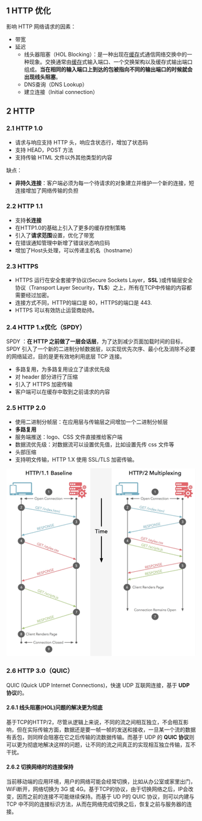 ## 1 HTTP 优化

影响 HTTP 网络请求的因素：

* 带宽
* 延迟
  - 线头器阻塞（HOL Blocking）：是一种出现在[缓存](https://baike.baidu.com/item/缓存)式通信网络交换中的一种现象。交换通常由[缓存](https://baike.baidu.com/item/缓存)式输入端口、一个交换架构以及缓存式输出端口组成。**当在相同的输入端口上到达的包被指向不同的输出端口的时候就会出现线头阻塞**。
  - DNS查询（DNS Lookup）
  - 建立连接（Initial connection）

## 2 HTTP 

### 2.1 HTTP 1.0 

* 请求与响应支持 HTTP 头，响应含状态行，增加了状态码
* 支持 HEAD，POST 方法
* 支持传输 HTML 文件以外其他类型的内容

缺点：

* **非持久连接**：客户端必须为每一个待请求的对象建立并维护一个新的连接，短连接增加了网络传输的负担

### 2.2 HTTP 1.1

* 支持**长连接**
* 在HTTP1.0的基础上引入了更多的缓存控制策略
* 引入了**请求范围**设置，优化了带宽
* 在错误通知管理中新增了错误状态响应码
* 增加了Host头处理，可以传递主机名（hostname）

### 2.3 HTTPS

- HTTPS 运行在安全套接字协议(Secure Sockets Layer，**SSL** )或传输层安全协议（Transport Layer Security，**TLS**）之上，所有在TCP中传输的内容都需要经过加密。
- 连接方式不同，HTTP的端口是 80，HTTPS的端口是 443.
- HTTPS 可以有效防止运营商劫持。

### 2.4 HTTP 1.x优化（SPDY）

SPDY ：**在 HTTP 之前做了一层会话层**，为了达到减少页面加载时间的目标，SPDY 引入了一个新的二进制分帧数据层，以实现优先次序、最小化及消除不必要的网络延迟，目的是更有效地利用底层 TCP 连接。

- 多路复用，为多路复用设立了请求优先级
- 对 header 部分进行了压缩
- 引入了 HTTPS 加密传输
- 客户端可以在缓存中取到之前请求的内容

### 2.5 HTTP 2.0

* 使用二进制分帧层：在应用层与传输层之间增加一个二进制分帧层
* **多路复用**
* 服务端推送：logo、CSS 文件直接推给客户端
* 数据流优先级：对数据流可以设置优先值，比如设置先传 css 文件等
* 头部压缩
* 支持明文传输，HTTP 1.X 使用 SSL/TLS 加密传输。

![](../asset/http2.0.jpg)

### 2.6 HTTP 3.0（QUIC）

QUIC (Quick UDP Internet Connections)，快速 UDP 互联网连接，基于 **UDP 协议**的。

#### 2.6.1 线头阻塞(HOL)问题的解决更为彻底

基于TCP的HTTP/2，尽管从逻辑上来说，不同的流之间相互独立，不会相互影响，但在实际传输方面，数据还是要一帧一帧的发送和接收，一旦某一个流的数据有丢包，则同样会阻塞在它之后传输的流数据传输。而基于 UDP 的 **QUIC 协议**则可以更为彻底地解决这样的问题，让不同的流之间真正的实现相互独立传输，互不干扰。

#### 2.6.2 切换网络时的连接保持

当前移动端的应用环境，用户的网络可能会经常切换，比如从办公室或家里出门，WiFi断开，网络切换为 3G 或 4G。基于TCP的协议，由于切换网络之后，IP会改变，因而之前的连接不可能继续保持。而基于 UD P的 QUIC 协议，则可以内建与 TCP 中不同的连接标识方法，从而在网络完成切换之后，恢复之前与服务器的连接。